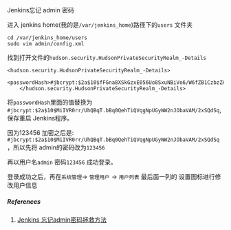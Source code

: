 Jenkins忘记 admin 密码

进入 jenkins home(我的是`/var/jenkins_home`)路径下的`users` 文件夹

```
cd /var/jenkins_home/users
sudo vim admin/config.xml
```

找到打开文件的`hudson.security.HudsonPrivateSecurityRealm_-Details`

```
<hudson.security.HudsonPrivateSecurityRealm_-Details>
      <passwordHash>#jbcrypt:$2a$10$fFGna8XSkGzxE056Uo8SxuNBiVo6/W6fZB1CzbzZHrYay7hgI5/FW</passwordHash>
    </hudson.security.HudsonPrivateSecurityRealm_-Details>
```

将`passwordHash`里面的值替换为`#jbcrypt:$2a$10$MiIVR0rr/UhQBqT.bBq0QehTiQVqgNpUGyWW2nJObaVAM/2xSQdSq`,保存重启 Jenkins程序。


因为123456 加密之后是: `#jbcrypt:$2a$10$MiIVR0rr/UhQBqT.bBq0QehTiQVqgNpUGyWW2nJObaVAM/2xSQdSq`，所以先将 admin的密码改为`123456`

再以用户名`admin` 密码`123456` 成功登录。

登录成功之后，再在`系统管理`-> `管理用户` -> `用户列表` 最后面一列的 设置图标进行修改用户信息

##### References
1. [Jenkins 忘记admin密码拯救方法](https://www.cnblogs.com/huangenai/p/7416322.html)